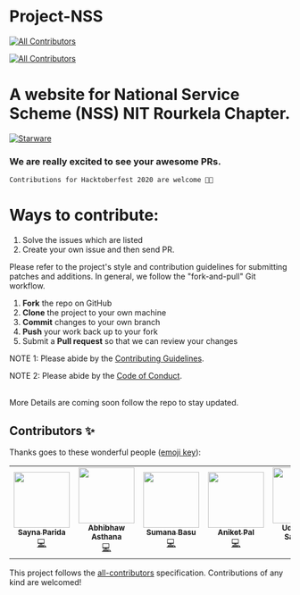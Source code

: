 # Project-NSS 
<!-- ALL-CONTRIBUTORS-BADGE:START - Do not remove or modify this section -->
[![All Contributors](https://img.shields.io/badge/all_contributors-3-orange.svg?style=flat-square)](#contributors-)
<!-- ALL-CONTRIBUTORS-BADGE:END -->

<!-- ALL-CONTRIBUTORS-BADGE:START - Do not remove or modify this section -->
[![All Contributors](https://img.shields.io/badge/all_contributors-0-orange.svg?style=flat-square)](#contributors-)
<!-- ALL-CONTRIBUTORS-BADGE:END -->

# A website for National Service Scheme  (NSS) NIT Rourkela Chapter. 

[![Starware](https://img.shields.io/badge/Starware-⭐-black?labelColor=f9b00d)](https://github.com/zepfietje/starware)


### We are really excited to see your awesome PRs.

`Contributions for Hacktoberfest 2020 are welcome 🎉🎉`

# Ways to contribute:
1. Solve the issues which are listed
2. Create your own issue and then send PR.

Please refer to the project's style and contribution guidelines for submitting patches and additions. In general, we follow the "fork-and-pull" Git workflow.

 1. **Fork** the repo on GitHub
 2. **Clone** the project to your own machine
 3. **Commit** changes to your own branch
 4. **Push** your work back up to your fork
 5. Submit a **Pull request** so that we can review your changes

NOTE 1: Please abide by the [Contributing Guidelines](https://github.com/Webwiznitr/Project-NSS/blob/master/CONTRIBUTING.md).

NOTE 2: Please abide by the [Code of Conduct](https://github.com/Webwiznitr/Project-NSS/blob/master/CODE_OF_CONDUCT.md).

<br>
More Details are coming soon follow the repo to stay updated.


## Contributors ✨

Thanks goes to these wonderful people ([emoji key](https://allcontributors.org/docs/en/emoji-key)):

<!-- ALL-CONTRIBUTORS-LIST:START - Do not remove or modify this section -->
<!-- prettier-ignore-start -->
<!-- markdownlint-disable -->
<table>
  <tr>
    <td align="center"><a href="https://github.com/sayna3311"><img src="https://avatars2.githubusercontent.com/u/67572440?v=4" width="100px;" alt=""/><br /><sub><b>Sayna Parida</b></sub></a><br /><a href="https://github.com/Webwiznitr/Project-NSS/commits?author=sayna3311" title="Code">💻</a></td>
    <td align="center"><a href="https://abhibhaw.team"><img src="https://avatars3.githubusercontent.com/u/39991296?v=4" width="100px;" alt=""/><br /><sub><b>Abhibhaw Asthana</b></sub></a><br /><a href="https://github.com/Webwiznitr/Project-NSS/commits?author=abhibhaw" title="Code">💻</a></td>
   <td align="center"><a href="http://aliferous.xyz/"><img src="https://avatars3.githubusercontent.com/u/63084088?v=4" width="100px;" alt=""/><br /><sub><b>Sumana Basu</b></sub></a><br /><a href="https://github.com/Webwiznitr/Project-NSS/commits?author=sumana2001" title="Code">💻</a></td>
    <td align="center"><a href="http://aliferous.xyz/"><img src="https://avatars2.githubusercontent.com/u/67703407?v=4" width="100px;" alt=""/><br /><sub><b>Aniket Pal</b></sub></a><br /><a href="https://github.com/Webwiznitr/Project-NSS/commits?author=Aniket762" title="Code">💻</a></td>
    <td align="center"><a href="https://github.com/uditanshu23"><img src="https://avatars1.githubusercontent.com/u/68052031?v=4" width="100px;" alt=""/><br /><sub><b>Uditanshu Satpathy</b></sub></a><br /><a href="https://github.com/Webwiznitr/Project-NSS/commits?author=uditanshu23" title="Code">💻</a></td>
    <td align="center"><a href="https://github.com/snehaM2210"><img src="https://avatars2.githubusercontent.com/u/68493940?v=4" width="100px;" alt=""/><br /><sub><b>SNEHA MALLIK</b></sub></a><br /><a href="https://github.com/Webwiznitr/Project-NSS/commits?author=snehaM2210" title="Code">💻</a></td>
    <td align="center"><a href="https://github.com/SHRAVANNARAYAN"><img src="https://avatars0.githubusercontent.com/u/57035719?v=4" width="100px;" alt=""/><br /><sub><b>SHRAVANNARAYAN</b></sub></a><br /><a href="https://github.com/Webwiznitr/Project-NSS/commits?author=SHRAVANNARAYAN" title="Code">💻</a></td>
    <td align="center"><a href="https://github.com/amoghayalgi"><img src="https://avatars2.githubusercontent.com/u/69986770?v=4" width="100px;" alt=""/><br /><sub><b>amoghayalgi</b></sub></a><br /><a href="https://github.com/Webwiznitr/Project-NSS/commits?author=amoghayalgi" title="Code">💻</a></td>
  </tr>
</table>

<!-- markdownlint-enable -->
<!-- prettier-ignore-end -->
<!-- ALL-CONTRIBUTORS-LIST:END -->

This project follows the [all-contributors](https://github.com/all-contributors/all-contributors) specification. Contributions of any kind are welcomed!
